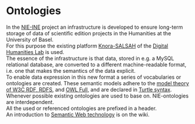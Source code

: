 # Ontologies
In the [NIE-INE](http://www.fee.unibas.ch/nie_ine.html) project an infrastructure is developed to ensure long-term storage of data of scientific edition projects in the Humanities at the University of Basel.  
For this purpose the existing platform [Knora-SALSAH](https://github.com/dhlab-basel/Knora) of the [Digital Humanities Lab](https://github.com/dhlab-basel) is used.  
The essence of the infrastructure is that data, stored in e.g. a MySQL relational database, are converted to a different machine-readable format, i.e. one that makes the semantics of the data explicit.  
To enable data expression in this new format a series of vocabularies or ontologies are created. These semantic models adhere to the [model theory of W3C RDF, RDFS](https://www.w3.org/TR/2002/WD-rdf-mt-20020429/), and [OWL Full](https://www.w3.org/TR/owl-semantics/), and are declared in [Turtle syntax](https://www.w3.org/TR/turtle/).  
Whenever possible existing ontologies are used to base on. NIE-ontologies are interdependent.  
All the used or referenced ontologies are prefixed in a header.  
An introduction to [Semantic Web technology](https://github.com/nie-ine/Ontologies/wiki/Introduction-to-Semantic-Web-technology) is on the wiki.
